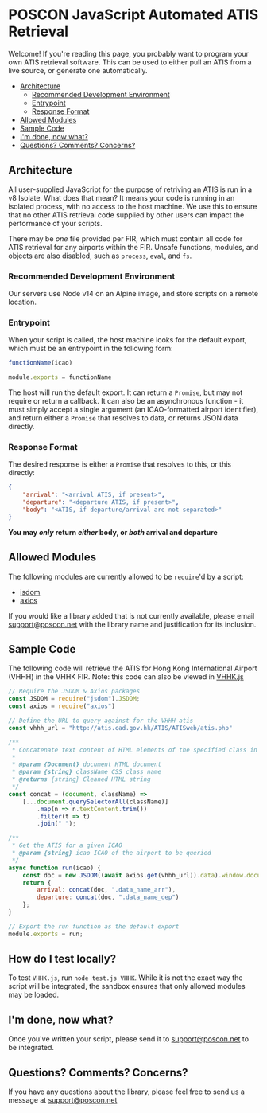 # POSCON JavaScript Automated ATIS Retrieval

Welcome! If you're reading this page, you probably want to program your own ATIS retrieval software. This can be used to either pull an ATIS from a live source, or generate one automatically.

<!-- toc -->

- [Architecture](#architecture)
  * [Recommended Development Environment](#recommended-development-environment)
  * [Entrypoint](#entrypoint)
  * [Response Format](#response-format)
- [Allowed Modules](#allowed-modules)
- [Sample Code](#sample-code)
- [I'm done, now what?](#im-done-now-what)
- [Questions? Comments? Concerns?](#questions-comments-concerns)

<!-- tocstop -->

## Architecture

All user-supplied JavaScript for the purpose of retriving an ATIS is run in a v8 Isolate. What does that mean? It means your code is running in an isolated process, with no access to the host machine. We use this to ensure that no other ATIS retrieval code supplied by other users can impact the performance of your scripts.

There may be _one_ file provided per FIR, which must contain all code for ATIS retrieval for any airports within the FIR. Unsafe functions, modules, and objects are also disabled, such as `process`, `eval`, and `fs`.

### Recommended Development Environment

Our servers use Node v14 on an Alpine image, and store scripts on a remote location.

### Entrypoint

When your script is called, the host machine looks for the default export, which must be an entrypoint in the following form:

```javascript
functionName(icao)

module.exports = functionName
```

The host will run the default export. It can return a `Promise`, but may not require or return a callback. It can also be an asynchronous function - it must simply accept a single argument (an ICAO-formatted airport identifier), and return either a `Promise` that resolves to data, or returns JSON data directly.

### Response Format

The desired response is either a `Promise` that resolves to this, or this directly:

```json
{
    "arrival": "<arrival ATIS, if present>",
    "departure": "<departure ATIS, if present>",
    "body": "<ATIS, if departure/arrival are not separated>"
}
```

**You may _only_ return _either_ body, or _both_ arrival and departure**

## Allowed Modules

The following modules are currently allowed to be `require`'d by a script:

- [jsdom](https://www.npmjs.com/package/jsdom)
- [axios](https://www.npmjs.com/package/axios)

If you would like a library added that is not currently available, please email [support@poscon.net](mailto:support@poscon.net) with the library name and justification for its inclusion.

## Sample Code

The following code will retrieve the ATIS for Hong Kong International Airport (VHHH) in the VHHK FIR. Note: this code can also be viewed in [VHHK.js](VHHK.js)

```javascript 
// Require the JSDOM & Axios packages
const JSDOM = require("jsdom").JSDOM;
const axios = require("axios")

// Define the URL to query against for the VHHH atis
const vhhh_url = "http://atis.cad.gov.hk/ATIS/ATISweb/atis.php"

/**
 * Concatenate text content of HTML elements of the specified class in the specified document
 * 
 * @param {Document} document HTML document
 * @param {string} className CSS class name
 * @returns {string} Cleaned HTML string
 */
const concat = (document, className) =>
    [...document.querySelectorAll(className)]
        .map(n => n.textContent.trim())
        .filter(t => t)
        .join(" ");

/**
 * Get the ATIS for a given ICAO
 * @param {string} icao ICAO of the airport to be queried
 */
async function run(icao) {
    const doc = new JSDOM((await axios.get(vhhh_url)).data).window.document;
    return {
        arrival: concat(doc, ".data_name_arr"),
        departure: concat(doc, ".data_name_dep")
    };
}

// Export the run function as the default export
module.exports = run;
```

## How do I test locally?

To test `VHHK.js`, run `node test.js VHHK`. While it is not the exact way the script will be integrated, the sandbox ensures that only allowed modules may be loaded.

## I'm done, now what?

Once you've written your script, please send it to [support@poscon.net](mailto:support@poscon.net) to be integrated.

## Questions? Comments? Concerns?

If you have any questions about the library, please feel free to send us a message at [support@poscon.net](mailto:support@poscon.net)
